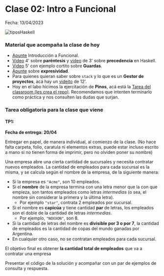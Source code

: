 # Clase 02: Intro a Funcional

Fecha: 13/04/2023

![tiposHaskell](https://user-images.githubusercontent.com/48812037/231883846-d8926ab7-df67-4bdf-8c1b-ce175a8785d8.png)

### Material que acompaña la clase de hoy

* [Apunte](https://docs.google.com/document/d/1W5BcOmIJMCylqAjqPw1RzPlujycbvNJueh8-Uyc2fMY/) Introducción a Funcional.
* [Video](https://www.youtube.com/watch?v=WV1fPlFAw8M&ab_channel=Mumuki) 4' sobre **paréntesis** y [video](https://www.youtube.com/watch?v=ymCuneefgKU&ab_channel=Mumuki) de 3' sobre **precedencia** en Haskell.
* [Video](https://www.youtube.com/watch?v=qv5RuZl5iCo&ab_channel=Fundaci%C3%B3nUqbar) 5' con ejemplo cortito sobre **Guardas**.
* [Apunte](https://wiki.uqbar.org/wiki/articles/expresividad.html) sobre **expresividad**.
* Para quienes quieran saber sobre `stack` y lo que es un **Gestor de proyectos**, acá hay un [videito](https://www.youtube.com/watch?v=FCwwOM_7jZo&ab_channel=Fundaci%C3%B3nUqbar) de 12'.
* Hoy en el labo hicimos la ejercitación de **Pinos**, acá está la [Tarea del classroom (les crea el repo)](https://classroom.github.com/a/IOppVobu). Recomendamos que intenten terminarlo como práctica y nos consulten las dudas que surjan.

### Tarea obligatoria para la clase que viene

#### **TP1**:
**Fecha de entrega: 20/04**

Entregar en papel, de manera individual, al comienzo de la clase. (No hace falta carpeta, folio, caratula ni elementos extras, puede estar incluso escrito a mano si no tienen forma de imprimir, pero no olviden poner su nombre)

Una empresa abre una cierta cantidad de sucursales y necesita contratar nuevos empleados. La cantidad de empleados para cada sucursal es la misma, y se calcula según el nombre de la empresa, de la siguiente manera:
* Si la empresa es `"Acme"`, son 10 empleados.
* Si el **nombre** de la empresa termina con una letra menor que la con que empieza, son tantos empleados como letras _intermedias_ (o sea, el nombre sin considerar la primera y la última letra). 
    * Por ejemplo `"star"`, contrata 2 empleados por sucursal.
* Si el nombre es **capicúa** y tiene cantidad **par** de letras, los empleados son el doble de la cantidad de letras _intermedias_. 
    * Por ejemplo, `"NOXXON"`, son 8.
* Si la cantidad de letras del nombre es **divisible por 3 o por 7**, la cantidad de empleados es la cantidad de copas del mundo ganadas por Argentina.
* En cualquier otro caso, no se contratan empleados para cada sucursal.

El objetivo final es obtener **la cantidad total de empleados** que va a contratar una empresa 

Presentar el código de la solución y acompañar con un par de ejemplos de consulta y respuesta.

